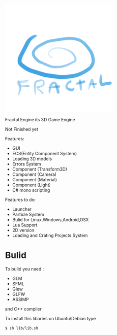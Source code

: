 <p align="left">
  <img src="res/Graphics/Logo.png" width="350" height="350">
</p>
Fractal Engine its 3D Game Engine

Not Finished yet

Features:
* GUI
* ECS(Entity Component System)
* Loading 3D models
* Errors System
* Component (Transform3D)
* Component (Camera)
* Component (Material)
* Component (Light)
* C# mono scripting

Features to do:

* Launcher
* Particle System
* Bulid for Linux,Windows,Android,OSX
* Lua Support
* 2D version
* Loading and Crating Projects System
# Bulid

To bulid you need :

* GLM
* SFML
* Glew
* GLFW
* ASSIMP

and C++ compiler

To install this libaries on Ubuntu/Debian type
```sh
$ sh lib/lib.sh
```
